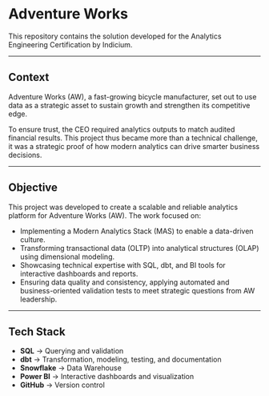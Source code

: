 # Adventure Works

This repository contains the solution developed for the Analytics Engineering Certification by Indicium.

---

## Context
Adventure Works (AW), a fast-growing bicycle manufacturer, set out to use data as a strategic asset to sustain growth and strengthen its competitive edge.

To ensure trust, the CEO required analytics outputs to match audited financial results. This project thus became more than a technical challenge, it was a strategic proof of how modern analytics can drive smarter business decisions.

---

## Objective  

This project was developed to create a scalable and reliable analytics platform for Adventure Works (AW). The work focused on:

- Implementing a Modern Analytics Stack (MAS) to enable a data-driven culture.
- Transforming transactional data (OLTP) into analytical structures (OLAP) using dimensional modeling.
- Showcasing technical expertise with SQL, dbt, and BI tools for interactive dashboards and reports.
- Ensuring data quality and consistency, applying automated and business-oriented validation tests to meet strategic questions from AW leadership.

---

## Tech Stack

- **SQL** → Querying and validation  
- **dbt** → Transformation, modeling, testing, and documentation  
- **Snowflake** → Data Warehouse  
- **Power BI** → Interactive dashboards and visualization  
- **GitHub** → Version control
